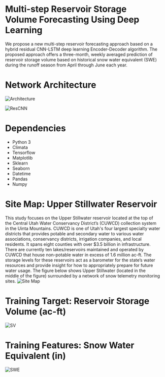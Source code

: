 # Multi-step Reservoir Storage Volume Forecasting Using Deep Learning
We propose a new multi-step reservoir forecasting approach based on a hybrid residual CNN-LSTM deep learning Encoder-Decoder algorithm. 
The proposed approach offers a three-month, weekly averaged prediction of reservoir storage volume based on historical snow water equivalent (SWE) during the runoff season from April through June each year. 

# Network Architecture
![Architecture](https://github.com/zherbz/EncoderDecoder/blob/master/Architecture.png)

![ResCNN](https://github.com/zherbz/EncoderDecoder/blob/master/ResCNN.png)

# Dependencies
* Python 3
* Climata
* Tensorflow
* Matplotlib
* Sklearn
* Seaborn
* Datetime
* Pandas
* Numpy

# Site Map: Upper Stillwater Reservoir
This study focuses on the Upper Stillwater reservoir located at the top of the Central Utah Water Conservancy District’s (CUWCD) collection system in the Uinta Mountains. CUWCD is one of Utah's four largest specialty water districts that provides potable and secondary water to various water associations, conservancy districts, irrigation companies, and local residents. It spans eight counties with over \$3.5 billion in infrastructure. There are currently ten lakes/reservoirs maintained and operated by CUWCD that house non-potable water in excess of 1.6 million ac-ft. The storage levels for these reservoirs act as a barometer for the state’s water resources and provide insight for how to appropriately prepare for future water usage. The figure below shows Upper Stillwater (located in the middle of the figure) surrounded by a network of snow telemetry monitoring sites.
![Site Map](https://github.com/zherbz/EncoderDecoder/blob/master/Site%20Map.png)

# Training Target: Reservoir Storage Volume (ac-ft)
![SV](https://github.com/zherbz/EncoderDecoder/blob/master/SV.png)

# Training Features: Snow Water Equivalent (in)
![SWE](https://github.com/zherbz/EncoderDecoder/blob/master/SWE.png)
